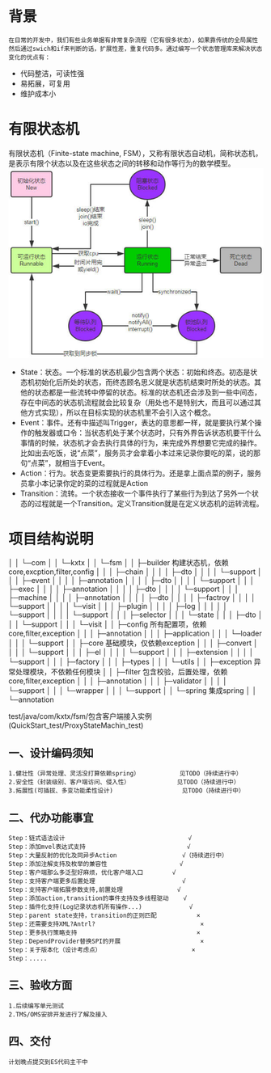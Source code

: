 # 背景
	在日常的开发中，我们有些业务单据有非常复杂流程（它有很多状态），如果靠传统的全局属性然后通过swich和if来判断的话，扩展性差，重复代码多。通过编写一个状态管理库来解决状态变化的优点有：
- 	代码整洁，可读性强
- 	易拓展，可复用
- 	维护成本小

# 有限状态机
有限状态机（Finite-state machine, FSM），又称有限状态自动机，简称状态机，是表示有限个状态以及在这些状态之间的转移和动作等行为的数学模型。
![thread](src/main/resources/images/thread.jpg "thread")
- State：状态。一个标准的状态机最少包含两个状态：初始和终态。初态是状态机初始化后所处的状态，而终态顾名思义就是状态机结束时所处的状态。其他的状态都是一些流转中停留的状态。标准的状态机还会涉及到一些中间态，存在中间态的状态机流程就会比较复杂（用处也不是特别大，而且可以通过其他方式实现），所以在目标实现的状态机里不会引入这个概念。
- Event：事件。还有中描述叫Trigger，表达的意思都一样，就是要执行某个操作的触发器或口令：当状态机处于某个状态时，只有外界告诉状态机要干什么事情的时候，状态机才会去执行具体的行为，来完成外界想要它完成的操作。比如出去吃饭，说“点菜”，服务员才会拿着小本过来记录你要吃的菜，说的那句“点菜”，就相当于Event。
- Action：行为。状态变更索要执行的具体行为。还是拿上面点菜的例子，服务员拿小本记录你定的菜的过程就是Action
- Transition：流转。一个状态接收一个事件执行了某些行为到达了另外一个状态的过程就是一个Transition。定义Transition就是在定义状态机的运转流程。


# 项目结构说明
│  │  └─com
│  │      └─kxtx
│  │          └─fsm
│  │              ├─builder				构建状态机，依赖core,excption,filter,config
│  │              │  ├─chain
│  │              │  │  ├─dto
│  │              │  │  └─support
│  │              │  ├─event
│  │              │  │  ├─annotation
│  │              │  │  ├─dto
│  │              │  │  └─support
│  │              │  ├─exec
│  │              │  │  ├─annotation
│  │              │  │  ├─dto
│  │              │  │  └─support
│  │              │  ├─machine
│  │              │  │  ├─annotation
│  │              │  │  ├─dto
│  │              │  │  ├─factroy
│  │              │  │  └─support
│  │              │  │      └─visit
│  │              │  ├─plugin
│  │              │  │  ├─log
│  │              │  │  │  └─support
│  │              │  │  └─support
│  │              │  ├─selector
│  │              │  └─state
│  │              │      ├─dto
│  │              │      └─support
│  │              │          └─visit
│  │              ├─config					所有配置项，依赖core,filter,exception
│  │              │  ├─annotation
│  │              │  ├─application
│  │              │  └─loader
│  │              │      └─support
│  │              ├─core					基础模块，仅依赖exception
│  │              │  ├─convert
│  │              │  │  └─support
│  │              │  ├─el
│  │              │  │  └─support
│  │              │  ├─extension
│  │              │  │  └─support
│  │              │  ├─factory
│  │              │  ├─types
│  │              │  └─utils
│  │              ├─exception				异常处理模块，不依赖任何模块
│  │              ├─filter					包含校验，后置处理，依赖core,filter,exception
│  │              │  ├─annotation
│  │              │  ├─validator
│  │              │  │  └─support
│  │              │  └─wrapper
│  │              │      └─support
│  │              └─spring					集成spring
│  │                  └─annotation

test/java/com/kxtx/fsm/包含客户端接入实例(QuickStart_test/ProxyStateMachin_test)

## 一、设计编码须知
    1.健壮性（异常处理、灵活没打算依赖spring）           见TODO（持续进行中）
    2.安全性（封装级别、客户端访问、侵入性）             见TODO（持续进行中）
    3.拓展性(可插拔、多变功能柔性设计)                   见TODO（持续进行中）

## 二、代办功能事宜
    Step：链式语法设计                                  √
    Step：添加mvel表达式支持                            √
    Step：大量反射的优化及同异步Action                  √（持续进行中）
    Step：添加注解支持及枚举的兼容性                    √
    Step：客户端那么多泛型好麻烦，优化客户端入口        √
    Step：支持客户端更多后置处理                        √
    Step：支持客户端拓展参数支持,前置处理               √
    Step：添加action,transition的事件支持及多线程驱动    √
    Step：插件化支持(Log记录状态机所有操作...)             √
    Step：parent state支持，transition的正则匹配           ×
    Step：还需要支持XML?Antrl?                             ×
    Step：更多执行策略支持                                 ×
    Step：DependProvider替换SPI的开展                      ×
    Step：关于版本化（设计考虑点）                         ×
    Step：.....

## 三、验收方面
    1.后续编写单元测试
    2.TMS/OMS安排开发进行了解及接入

## 四、交付
    计划晚点提交到ES代码主干中